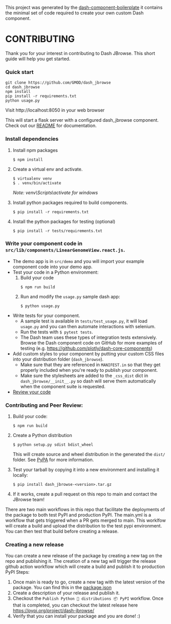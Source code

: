 This project was generated by the [dash-component-boilerplate](https://github.com/plotly/dash-component-boilerplate) it contains the minimal set of code required to create your own custom Dash component.
# CONTRIBUTING
Thank you for your interest in contributing to Dash JBrowse. This short guide will help you get started.


### Quick start
```
git clone https://github.com/GMOD/dash_jbrowse
cd dash_jbrowse
npm install
pip install -r requirements.txt
python usage.py
```
Visit http://localhost:8050 in your web browser

This will start a flask server with a configured dash_jbrowse component. Check out our [README](./README.md) for documentation.
### Install dependencies

1. Install npm packages
    ```
    $ npm install
    ```
2. Create a virtual env and activate.
    ```
    $ virtualenv venv
    $ . venv/bin/activate
    ```
    _Note: venv\Scripts\activate for windows_

3. Install python packages required to build components.
    ```
    $ pip install -r requirements.txt
    ```
4. Install the python packages for testing (optional)
    ```
    $ pip install -r tests/requirements.txt
    ```

### Write your component code in `src/lib/components/LinearGenomeView.react.js`.

- The demo app is in `src/demo` and you will import your example component code into your demo app.
- Test your code in a Python environment:
    1. Build your code
        ```
        $ npm run build
        ```
    2. Run and modify the `usage.py` sample dash app:
        ```
        $ python usage.py
        ```
- Write tests for your component.
    - A sample test is available in `tests/test_usage.py`, it will load `usage.py` and you can then automate interactions with selenium.
    - Run the tests with `$ pytest tests`.
    - The Dash team uses these types of integration tests extensively. Browse the Dash component code on GitHub for more examples of testing (e.g. https://github.com/plotly/dash-core-components)
- Add custom styles to your component by putting your custom CSS files into your distribution folder (`dash_jbrowse`).
    - Make sure that they are referenced in `MANIFEST.in` so that they get properly included when you're ready to publish your component.
    - Make sure the stylesheets are added to the `_css_dist` dict in `dash_jbrowse/__init__.py` so dash will serve them automatically when the component suite is requested.
- [Review your code](./review_checklist.md)

### Contributing and Peer Review:
1. Build your code:
    ```
    $ npm run build
    ```
2. Create a Python distribution
    ```
    $ python setup.py sdist bdist_wheel
    ```
    This will create source and wheel distribution in the generated the `dist/` folder.
    See [PyPA](https://packaging.python.org/guides/distributing-packages-using-setuptools/#packaging-your-project)
    for more information.

3. Test your tarball by copying it into a new environment and installing it locally:
    ```
    $ pip install dash_jbrowse-<version>.tar.gz
    ```
4. If it works, create a pull request on this repo to main and contact the JBrowse team!

<!-- 5. Share your component with the community! https://community.plotly.com/c/dash
    1. Publish this repository to GitHub
    2. Tag your GitHub repository with the plotly-dash tag so that it appears here: https://github.com/topics/plotly-dash
    3. Create a post in the Dash community forum: https://community.plotly.com/c/dash -->



There are two main workflows in this repo that facilitate the deployments of the package to both test PyPI and production PyPI. The main.yml is a workflow that gets triggered when a PR gets merged to main. This worklfow will create a build and upload the distribution to the test pypi environment. You can then test that build before creating a release. 

### Creating a new release
You can create a new release of the package by creating a new tag on the repo and publishing it. The creation of a new tag will trigger the release github action workflow which will create a build and publish it to production PyPI
Steps:
1. Once main is ready to go, create a new tag with the latest version of the package. You can find this in the [package.json](package.json)
2. Create a description of your release and publish it.
3. Checkout the `Publish Python 🐍 distributions 📦 PyPI` workflow. Once that is completed, you can checkout the latest release here https://pypi.org/project/dash-jbrowse/
4. Verify that you can install your package and you are done! :) 

